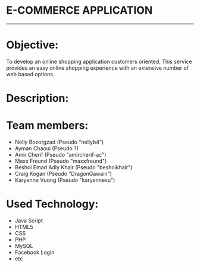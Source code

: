 # E-COMMERCE APPLICATION
---------------------------

# Objective:
To develop an online shopping application customers oriented. This service provides an easy online shopping experience with an extensive number of web based options.

# Description:

# Team members:
- Nelly Bozorgzad (Pseudo "nellyb4")
- Ayman Chaoui (Pseudo ?)
- Amir Cherif (Pseudo "amircherif-ac")
- Maxx Freund (Pseudo "maxxfreund")
- Beshoi Emad Adly Khair (Pseudo "beshoikhair")
- Craig Kogan (Pseudo "DragonGawain")
- Karyenne Vuong (Pseudo "karyennevu")

# Used Technology:
- Java Script
- HTML5
- CSS
- PHP
- MySQL
- Facebook Login
- etc
